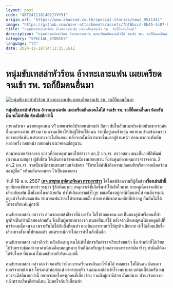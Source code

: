 ```yaml
---
layout: post
code: "ART24111814021YVY9I"
origin_url: "https://www.khaosod.co.th/special-stories/news_9511341"
image: "https://github.com/user-attachments/assets/fbf6bccd-0b45-4c07-86e0-64b11ef4cecb"
title: "หนุ่มขับเทสล่าหัวร้อน อ้างทะเลาะแฟน เผยเครียดจนเข้า รพ. รถก็ยืมคนอื่นมา"
description: "หนุ่มขับเทสล่าหัวร้อน อ้างทะเลาะแฟน เผยเครียดกินนอนไม่ได้ จนเข้า รพ. รถก็ยืมคนอื่นมา น้อมรับผิด จะไม่ทำอีก ต้องมีสติกว่านี้"
category: "SPECIAL_STORIES"
language: "th"
date: 2024-11-18T14:11:25.161Z
---
```


# หนุ่มขับเทสล่าหัวร้อน อ้างทะเลาะแฟน เผยเครียดจนเข้า รพ. รถก็ยืมคนอื่นมา

[![หนุ่มขับเทสล่าหัวร้อน อ้างทะเลาะแฟน เผยเครียดจนเข้า รพ. รถก็ยืมคนอื่นมา](https://www.khaosod.co.th/wpapp/uploads/2024/11/tesla-1.jpg "หนุ่มขับเทสล่าหัวร้อน อ้างทะเลาะแฟน เผยเครียดจนเข้า รพ. รถก็ยืมคนอื่นมา")](https://www.khaosod.co.th/wpapp/uploads/2024/11/tesla-1.jpg)

**หนุ่มขับเทสล่าหัวร้อน อ้างทะเลาะแฟน เผยเครียดกินนอนไม่ได้ จนเข้า รพ. รถก็ยืมคนอื่นมา น้อมรับผิด จะไม่ทำอีก ต้องมีสติกว่านี้**

ภายหลังเพจ ควายหลุดถนน v1 เผยแพร่คลิปรถยนต์เทสล่า สีขาว ขับในลักษณะปาดซ้ายปาดขวารถคันอื่นบนทางด่วน สร้างความหวาดเสียวให้กับผู้ใช้รถใช้ถนน จากที่อยู่เลนซ้ายสุด พยายามปาดเข้าเลนขวาอย่างกะทันหัน แต่รถทางขวาไม่ยินยอม หลังจากนั้นมีการแซงขึ้นมาอยู่ด้านหน้า ก่อนเบรกกะทันหันหลายครั้ง ถอยหน้า ถอยหลัง และจอดแช่อยู่นาน

ต่อมาทนายเจ้าของรถ นำรถที่ก่อเหตุมามอบให้ตำรวจ กก.2 บก.จร. ตรวจสอบ ขณะที่นายปิติพัฒน์ (สงวนนามสกุล) ผู้ขับขี่รถ ได้เดินทางเข้าพบพนักงานสอบสวน ที่งานศูนย์ควบคุมการจราจรด่วน 2 กก.2 บก.จร. จากนั้นพนักงานสอบสวนแจ้งข้อหา “ขับรถไม่คำนึงถึงความปลอดภัยหรือความเดือดร้อนของผู้อื่น” พร้อมยึดรถยนต์ฯ ไว้เป็นของกลาง

วันที่ 18 พ.ย. 2567 [**เพจ สรยุทธ สุทัศนะจินดา กรรมกรข่าว**](https://www.facebook.com/sorrayuth9115?__cft__[0]=AZWymjMa-tsRPpKgiY--BC1TLvXc0w5B8-9DZUZ5b7Db05rSERHdLpKY0IoOO6zaRNBEqSCswwHeUTukj6VvAu4_mnZTKuqycPa-vY0PNTYc_MDpycmWFcZLFoO8nnWsgJ20ZpMfLm9l17hHPTIikd1ywTnLMixR6F7PnYvQERcHS50AxhOSwe-ibAMXDDbXs_4&__tn__=-UC%2CP-R) ได้โพสต์ข้อความที่ผู้สื่อข่าว**เรื่องเล่าเช้านี้**คุยกับคนขับรถเทสล่า ระบุว่า รู้สึกผิดมากๆ เหตุการณ์ที่เกิดขึ้นทำให้เสียใจมาก สาเหตุเนื่องจากมีปากเสียงกับแฟน ซึ่งนั่งมาในรถด้วยกัน ทำให้เกิดอารมณ์ชั่ววูบ ขณะนั้นรถคู่กรณีบีบแตรใส่ ตนมีอารมณ์อยู่แล้วจึงประชดแฟน ท้าทายแฟนว่าจะให้รถชนเลยมั้ย ด้วยการขับรถตามคลิปที่ปรากฏ ยืนยันไม่ได้โกรธหรือแค้นคู่กรณี

คนขับรถเทสล่า กล่าวว่า ส่วนรถเทสล่าสีขาวที่นำมาขับ ไม่ใช่รถของตน แต่เป็นของคู่ค้าหรือคนที่ทำธุรกิจเต็นท์รถมือสองด้วยกัน ซึ่งเป็นผู้ครอบครองรถ ตนขอยืมมาใช้ หลังจากเกิดเหตุตนไม่เคยดูคลิปที่แชร์ตามเน็ตจนจบ เพราะรับไม่ได้กับสิ่งที่ตนทำ และมีผลกระทบทำให้ธุรกิจเสียหาย ทำให้เสื่อมเสียชื่อเสียงทางสังคมไปหมดแล้ว ตนตระหนักว่าไม่ควรทำในสิ่งนั้นอีก

คนขับรถเทสล่า กล่าวอีกว่า หลังเกิดเหตุ ตนได้เข้าให้การกับตำรวจเรียบร้อยแล้ว ซึ่งเจ้าหน้าที่ได้เรียกไปรับทราบข้อกล่าวหาดำเนินคดีตามกฎหมาย ยินดีน้อมรับทุกข้อกล่าวหาเพราะทำผิดจริงๆ ทำผิดก็ต้องได้รับโทษ ที่ผ่านมาไม่เคยขับรถหัวร้อนแบบนี้

คนขับรถเทสล่า กล่าวต่อว่า ยอมรับว่ามีอาการเครียดจนกินอะไรไม่ได้ หมดแรง ไม่ได้นอน มีคนเอาเบอร์จากหน้าเพจ โทรมาด่าพ่อล่อแม่ ด่าครอบครัว จนตนเองต้องเข้าโรงพยาบาล แต่ตนก็น้อมรับ ตนควรจะมีสติมากกว่านี้ อยากจะขอโทษทุกคนที่เกี่ยวข้อง รวมถึงคู่กรณีด้วย มันแย่มาก ส่วนเจ้าของรถหลังทราบเรื่องก็ตำหนิตน ไม่พอใจกับสิ่งที่ตนทำ